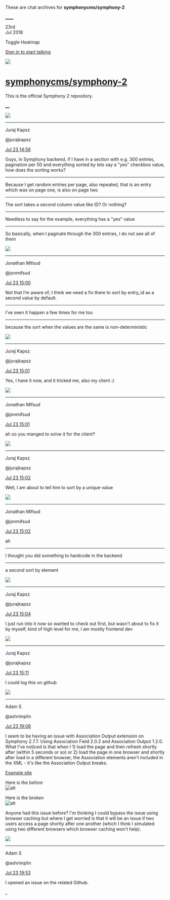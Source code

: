 These are chat archives for **symphonycms/symphony-2**

[__](/symphonycms/symphony-2/archives/2018/07/24)[__](/symphonycms/symphony-2/archives/2018/07/22)

23rd  
Jul 2018

Toggle Heatmap

[Sign in to start talking](/login?action=login&button=archive-login)

![](https://avatars-02.gitter.im/group/iv/3/57542c45c43b8c601977197e?s=48)

#  [symphonycms/symphony-2](/symphonycms/symphony-2)

This is the official Symphony 2 repository.

[ __](/orgs/symphonycms/rooms "More symphonycms rooms")

![](https://avatars2.githubusercontent.com/u/2209893?v=4&s=30)

____

Juraj Kapsz

@jurajkapsz

[Jul 23
14:56](https://gitter.im/symphonycms/symphony-2?at=5b55ecb3ee530e4aac90db10)

Guys, in Symphony backend, if I have in a section with e.g. 300 entries,
pagination per 50 and everything sorted by lets say a "yes" checkbox value,
how does the sorting works?

____

Because I get random entries per page, also repeated, that is an entry which
was on page one, is also on page two

____

The sort takes a second column value like ID? Or nothing?

____

Needless to say for the example, everything has a  "yes" value

____

So basically, when I paginate through the 300 entries, I do not see all of
them

![](https://avatars1.githubusercontent.com/u/859775?v=4&s=30)

____

Jonathan Mifsud

@jonmifsud

[Jul 23
15:00](https://gitter.im/symphonycms/symphony-2?at=5b55ed75ee530e4aac90dd0a)

Not that I’m aware of; I think we need a fix there to sort by entry_id as a
second value by default.

____

I’ve seen it happen a few times for me too

____

because the sort when the values are the same is non-deterministic

![](https://avatars2.githubusercontent.com/u/2209893?v=4&s=30)

____

Juraj Kapsz

@jurajkapsz

[Jul 23
15:01](https://gitter.im/symphonycms/symphony-2?at=5b55edb7c331e0355210e7f7)

Yes, I have it now, and it tricked me, also my client :)

![](https://avatars1.githubusercontent.com/u/859775?v=4&s=30)

____

Jonathan Mifsud

@jonmifsud

[Jul 23
15:01](https://gitter.im/symphonycms/symphony-2?at=5b55edd0f477e4664ab82618)

ah so you manged to solve it for the client?

![](https://avatars2.githubusercontent.com/u/2209893?v=4&s=30)

____

Juraj Kapsz

@jurajkapsz

[Jul 23
15:02](https://gitter.im/symphonycms/symphony-2?at=5b55edebe06d7e740998be08)

Well, I am about to tell him to sort by a unique value

![](https://avatars1.githubusercontent.com/u/859775?v=4&s=30)

____

Jonathan Mifsud

@jonmifsud

[Jul 23
15:02](https://gitter.im/symphonycms/symphony-2?at=5b55edf0f02a0977a3f48723)

ah

____

I thought you did something to hardcode in the backend

____

a second sort by element

![](https://avatars2.githubusercontent.com/u/2209893?v=4&s=30)

____

Juraj Kapsz

@jurajkapsz

[Jul 23
15:04](https://gitter.im/symphonycms/symphony-2?at=5b55ee75c331e0355210eb1e)

I just run into it now so wanted to check out first, but wasn't about to fix
it by myself, kind of high level for me, I am mostly frontend dev

![](https://avatars2.githubusercontent.com/u/2209893?v=4&s=30)

____

Juraj Kapsz

@jurajkapsz

[Jul 23
15:11](https://gitter.im/symphonycms/symphony-2?at=5b55f01005e1cc355305bc94)

I could log this on github

![](https://avatars1.githubusercontent.com/u/12042051?v=4&s=30)

____

Adam S

@ashrimplin

[Jul 23
19:08](https://gitter.im/symphonycms/symphony-2?at=5b5627aee06d7e74099978eb)

I seem to be having an issue with Association Output extension on Symphony
2.7.7. Using Association Field 2.0.2 and Association Output 1.2.0. What I've
noticed is that when I 1) load the page and then refresh shortly after (within
5 seconds or so) or 2) load the page in one browser and shortly after load in
a different browser, the Association elements aren't included in the XML -
it's like the Association Output breaks.

[Example site](http://dev.shrimp.dj/mixes)

Here is the before  
![alt](http://dev.shrimp.dj/goodxml.png)

Here is the broken  
![alt](http://dev.shrimp.dj/badxml.png)

Anyone had this issue before? I'm thinking I could bypass the issue using
browser caching but where I get worried is that it will be an issue if two
users access a page shortly after one another (which I think I simulated using
two different browsers which browser caching won't help).

![](https://avatars1.githubusercontent.com/u/12042051?v=4&s=30)

____

Adam S

@ashrimplin

[Jul 23
19:53](https://gitter.im/symphonycms/symphony-2?at=5b5632429ddf5f4aad036520)

I opened an issue on the related Github.

_

